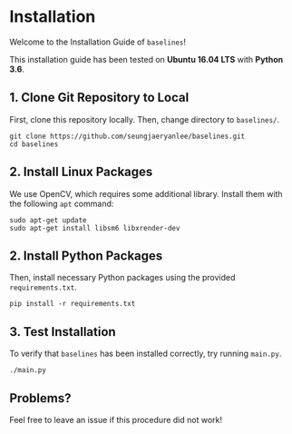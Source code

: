 # Installation

Welcome to the Installation Guide of `baselines`!

This installation guide has been tested on **Ubuntu 16.04 LTS** with **Python 3.6**.

## 1. Clone Git Repository to Local

First, clone this repository locally. Then, change directory to `baselines/`.

```
git clone https://github.com/seungjaeryanlee/baselines.git
cd baselines
```

## 2. Install Linux Packages

We use OpenCV, which requires some additional library. Install them with the following `apt` command:

```
sudo apt-get update
sudo apt-get install libsm6 libxrender-dev
```

## 2. Install Python Packages

Then, install necessary Python packages using the provided `requirements.txt`.

```
pip install -r requirements.txt
```

## 3. Test Installation

To verify that `baselines` has been installed correctly, try running `main.py`.

```
./main.py
```

## Problems?

Feel free to leave an issue if this procedure did not work!
